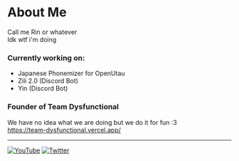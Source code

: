 # About Me
Call me Rin or whatever <br>
Idk wtf i'm doing

### Currently working on:
- Japanese Phonemizer for OpenUtau
- Zili 2.0 (Discord Bot)
- Yin (Discord Bot)

### Founder of Team Dysfunctional
We have no idea what we are doing but we do it for fun :3 <br>
https://team-dysfunctional.vercel.app/

---
[![YouTube](https://img.shields.io/badge/YouTube-%23FF0000.svg?style=for-the-badge&logo=YouTube&logoColor=white)](https://www.youtube.com/channel/UCzE6B1z9oA2k8ePCPEWKvwA)
[![Twitter](https://img.shields.io/badge/Twitter-%231DA1F2.svg?style=for-the-badge&logo=Twitter&logoColor=white)](https://twitter.com/RCosmoto)
